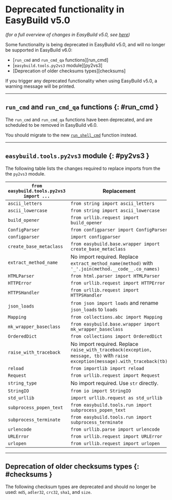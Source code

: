 # Deprecated functionality in EasyBuild v5.0

*(for a full overview of changes in EasyBuild v5.0, see [here](index.md))*

Some functionality is being deprecated in EasyBuild v5.0, and will no longer be supported in EasyBuild v6.0:

- [`run_cmd` and `run_cmd_qa` functions][run_cmd]
- [`easybuild.tools.py2vs3` module][py2vs3]
- [Deprecation of older checksums types][checksums]

If you trigger any deprecated functionality when using EasyBuild v5.0, a warning message will be printed.

---

## `run_cmd` and `run_cmd_qa` functions {: #run_cmd }

The `run_cmd` and `run_cmd_qa` functions have been deprecated,
and are scheduled to be removed in EasyBuild v6.0.

You should migrate to the new [`run_shell_cmd`](run_shell_cmd.md) function instead.


---

## `easybuild.tools.py2vs3` module {: #py2vs3 }

The following table lists the changes required to replace imports from the the `py2vs3` module.

| `from easybuild.tools.py2vs3 import ...` | Replacement |
|--|--|
| `ascii_letters` | `from string import ascii_letters` |
| `ascii_lowercase` | `from string import ascii_lowercase` |
| `build_opener` | `from urllib.request import build_opener` |
| `ConfigParser` | `from configparser import ConfigParser` |
| `configparser` | `import configparser` |
| `create_base_metaclass` | `from easybuild.base.wrapper import create_base_metaclass` |
| `extract_method_name` | No import required. Replace `extract_method_name(method)` with `'_'.join(method.__code__.co_names)` |
| `HTMLParser` | `from html.parser import HTMLParser` |
| `HTTPError` | `from urllib.request import HTTPError` |
| `HTTPSHandler` | `from urllib.request import HTTPSHandler` |
| `json_loads` | `from json import loads` and rename `json_loads` to `loads` |
| `Mapping` | `from collections.abc import Mapping` |
| `mk_wrapper_baseclass` | `from easybuild.base.wrapper import mk_wrapper_baseclass` |
| `OrderedDict` | `from collections import OrderedDict` |
| `raise_with_traceback` | No import required. Replace `raise_with_traceback(exception, message, tb)` with `raise exception(message).with_traceback(tb)` |
| `reload` | `from importlib import reload` |
| `Request` | `from urllib.request import Request` |
| `string_type` | No import required. Use `str` directly. |
| `StringIO` | `from io import StringIO` |
| `std_urllib` | `import urllib.request as std_urllib` |
| `subprocess_popen_text` | `from easybuild.tools.run import subprocess_popen_text` |
| `subprocess_terminate` | `from easybuild.tools.run import subprocess_terminate` |
| `urlencode` | `from urllib.parse import urlencode` |
| `URLError` | `from urllib.request import URLError` |
| `urlopen` | `from urllib.request import urlopen` |

---

## Deprecation of older checksums types {: #checksums }

The following checksum types are deprecated and should no longer be used: `md5`, `adler32`, `crc32`, `sha1`, and `size`.
